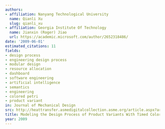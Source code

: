 ```yaml
---
authors:
- affiliation: Nanyang Technological University
  name: Qianli Xu
  slug: qianli_xu
- affiliation: Georgia Institute Of Technology
  name: Jianxin (Roger) Jiao
  url: https://academic.microsoft.com/author/2652318486/
date: '2009-06-01'
estimated_citations: 11
fields:
- design process
- engineering design process
- modular design
- resource allocation
- dashboard
- software engineering
- artificial intelligence
- semantics
- engineering
- colored petri
- product variant
in: Journal of Mechanical Design
src: http://heattransfer.asmedigitalcollection.asme.org/article.aspx?articleid=1450054
title: Modeling the Design Process of Product Variants With Timed Colored Petri Nets
year: 2009
---
```

